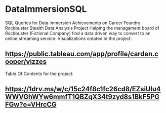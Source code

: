 # DataImmersionSQL
SQL Queries for Data Immersion Achievements on Career Foundry
Rockbuster Stealth Data Analysis Project
Helping the managament board of Rockbuster (Fictional Company) find a data driven way to convert to an online streaming service.
Visualizations created in the project:
## https://public.tableau.com/app/profile/carden.cooper/vizzes
Table Of Contents for the project:
## https://1drv.ms/w/c/15c24f8c1fc26cd8/EZsiUlu4WWVGhWYw6mmfT1QBZqX34t9zyd8s1BkF5PGFGw?e=VHrcCG
